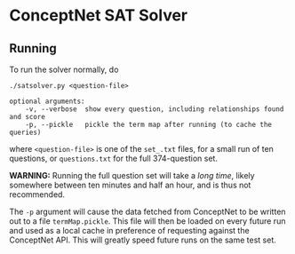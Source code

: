 # ConceptNet SAT Solver


## Running

To run the solver normally, do

	./satsolver.py <question-file>

	optional arguments:
		-v, --verbose  show every question, including relationships found and score
		-p, --pickle   pickle the term map after running (to cache the queries)

where `<question-file>` is one of the `set_.txt` files, for a small run of ten questions, or `questions.txt` for the full 374-question set.

**WARNING:** Running the full question set will take a _long time_, likely somewhere between ten minutes and half an hour, and is thus not recommended.

The `-p` argument will cause the data fetched from ConceptNet to be written out to a file `termMap.pickle`. This file will then be loaded on every future run and used as a local cache in preference of requesting against the ConceptNet API. This will greatly speed future runs on the same test set.